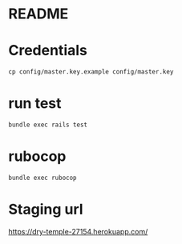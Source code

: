 # README

# Credentials

```
cp config/master.key.example config/master.key
```

# run test
```
bundle exec rails test
```

# rubocop
```
bundle exec rubocop
```

# Staging url
https://dry-temple-27154.herokuapp.com/

